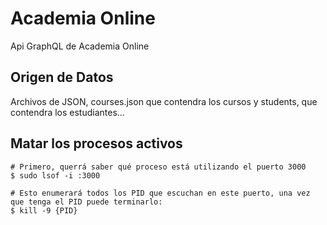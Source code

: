 # Academia Online

Api GraphQL de Academia Online

## Origen de Datos

Archivos de JSON, courses.json que contendra los cursos y
students, que contendra los estudiantes...

## Matar los procesos activos

```
# Primero, querrá saber qué proceso está utilizando el puerto 3000
$ sudo lsof -i :3000

# Esto enumerará todos los PID que escuchan en este puerto, una vez que tenga el PID puede terminarlo:
$ kill -9 {PID}
```
